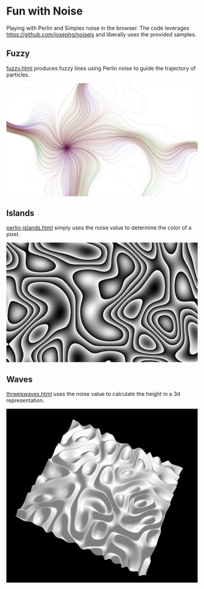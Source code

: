 # Fun with Noise
Playing with Perlin and Simplex noise in the browser. The code leverages
https://github.com/josephg/noisejs and liberally uses the provided samples.

## Fuzzy
[fuzzy.html](/web/fuzzy.html) produces fuzzy lines using Perlin noise to guide the trajectory of particles.

![Sample](/images/fuzzy6.png)

## Islands
[perlin-islands.html](web/perlin-islands.html) simply uses the noise value to determine the color of a pixel.

![Sample](/images/perlin-islands2.png)

## Waves
[threejswaves.html](web/threejswaves.html) uses the noise value to calculate the height in a 3d representation.

![Sample](/images/waves1.png)
